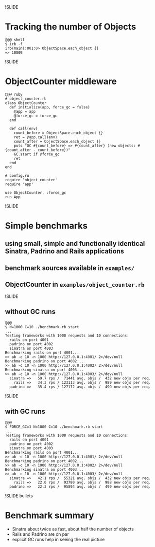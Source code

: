!SLIDE
# Tracking the number of Objects

    @@@ shell
    $ irb -f
    irb(main):001:0> ObjectSpace.each_object {}
    => 10809

!SLIDE
# ObjectCounter middleware

    @@@ ruby
    # object_counter.rb
    class ObjectCounter
      def initialize(app, force_gc = false)
        @app = app
        @force_gc = force_gc
      end

      def call(env)
        count_before = ObjectSpace.each_object {}
        ret = @app.call(env)
        count_after = ObjectSpace.each_object {}
        puts "OC #{count_before} => #{count_after} (new objects: #{count_after - count_before})"
        GC.start if @force_gc
        ret
      end
    end

    # config.ru
    require 'object_counter'
    require 'app'

    use ObjectCounter, :force_gc
    run App

!SLIDE
# Simple benchmarks

## using small, simple and functionally identical Sinatra, Padrino and Rails applications

## benchmark sources available in `examples/`
## ObjectCounter in `examples/object_counter.rb`

!SLIDE
## without GC runs

    @@@
    $ N=1000 C=10 ./benchmark.rb start
    ...
    Testing frameworks with 1000 requests and 10 connections: 
      rails on port 4001
      padrino on port 4002
      sinatra on port 4003
    Benchmarking rails on port 4001...
    >> ab -c 10 -n 1000 http://127.0.0.1:4001/ 2>/dev/null
    Benchmarking padrino on port 4002...
    >> ab -c 10 -n 1000 http://127.0.0.1:4002/ 2>/dev/null
    Benchmarking sinatra on port 4003...
    >> ab -c 10 -n 1000 http://127.0.0.1:4003/ 2>/dev/null
      sinatra =>   59.7 rps /  71441 avg. objs /  432 new objs per req.
        rails =>   34.3 rps / 123113 avg. objs /  989 new objs per req.
      padrino =>   35.4 rps / 127172 avg. objs /  499 new objs per req.

!SLIDE
## with GC runs

    @@@
    $ FORCE_GC=1 N=1000 C=10 ./benchmark.rb start
    ...
    Testing frameworks with 1000 requests and 10 connections: 
      rails on port 4001
      padrino on port 4002
      sinatra on port 4003
    Benchmarking rails on port 4001...
    >> ab -c 10 -n 1000 http://127.0.0.1:4001/ 2>/dev/null
    Benchmarking padrino on port 4002...
    >> ab -c 10 -n 1000 http://127.0.0.1:4002/ 2>/dev/null
    Benchmarking sinatra on port 4003...
    >> ab -c 10 -n 1000 http://127.0.0.1:4003/ 2>/dev/null
      sinatra =>   42.1 rps /  55321 avg. objs /  432 new objs per req.
        rails =>   22.0 rps /  93780 avg. objs /  988 new objs per req.
      padrino =>   22.3 rps /  95894 avg. objs /  499 new objs per req.

!SLIDE bullets
# Benchmark summary

* Sinatra about twice as fast, about half the number of objects
* Rails and Padrino are on par
* explicit GC runs help in seeing the real picture
